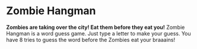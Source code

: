 # Zombie Hangman
**Zombies are taking over the city! Eat them before they eat you!**
Zombie Hangman is a word guess game. Just type a letter to make your guess. You have 8 tries to guess the word before the Zombies eat your braaains!

